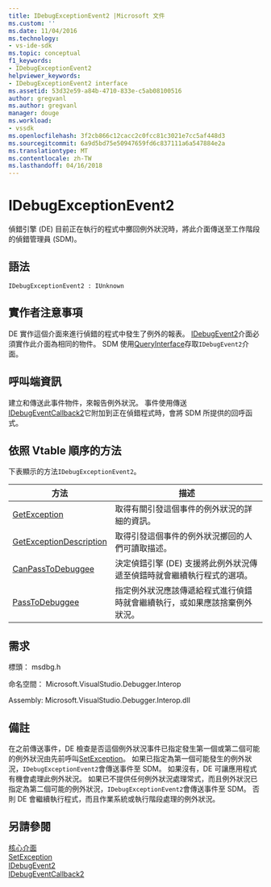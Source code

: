 ```yaml
---
title: IDebugExceptionEvent2 |Microsoft 文件
ms.custom: ''
ms.date: 11/04/2016
ms.technology:
- vs-ide-sdk
ms.topic: conceptual
f1_keywords:
- IDebugExceptionEvent2
helpviewer_keywords:
- IDebugExceptionEvent2 interface
ms.assetid: 53d32e59-a84b-4710-833e-c5ab08100516
author: gregvanl
ms.author: gregvanl
manager: douge
ms.workload:
- vssdk
ms.openlocfilehash: 3f2cb866c12cacc2c0fcc81c3021e7cc5af448d3
ms.sourcegitcommit: 6a9d5bd75e50947659fd6c837111a6a547884e2a
ms.translationtype: MT
ms.contentlocale: zh-TW
ms.lasthandoff: 04/16/2018
---
```

# <a name="idebugexceptionevent2"></a>IDebugExceptionEvent2
偵錯引擎 (DE) 目前正在執行的程式中擲回例外狀況時，將此介面傳送至工作階段的偵錯管理員 (SDM)。  
  
## <a name="syntax"></a>語法  
  
```  
IDebugExceptionEvent2 : IUnknown  
```  
  
## <a name="notes-for-implementers"></a>實作者注意事項  
 DE 實作這個介面來進行偵錯的程式中發生了例外的報表。 [IDebugEvent2](../../../extensibility/debugger/reference/idebugevent2.md)介面必須實作此介面為相同的物件。 SDM 使用[QueryInterface](/cpp/atl/queryinterface)存取`IDebugEvent2`介面。  
  
## <a name="notes-for-callers"></a>呼叫端資訊  
 建立和傳送此事件物件，來報告例外狀況。 事件使用傳送[IDebugEventCallback2](../../../extensibility/debugger/reference/idebugeventcallback2.md)它附加到正在偵錯程式時，會將 SDM 所提供的回呼函式。  
  
## <a name="methods-in-vtable-order"></a>依照 Vtable 順序的方法  
 下表顯示的方法`IDebugExceptionEvent2`。  
  
|方法|描述|  
|------------|-----------------|  
|[GetException](../../../extensibility/debugger/reference/idebugexceptionevent2-getexception.md)|取得有關引發這個事件的例外狀況的詳細的資訊。|  
|[GetExceptionDescription](../../../extensibility/debugger/reference/idebugexceptionevent2-getexceptiondescription.md)|取得引發這個事件的例外狀況擲回的人們可讀取描述。|  
|[CanPassToDebuggee](../../../extensibility/debugger/reference/idebugexceptionevent2-canpasstodebuggee.md)|決定偵錯引擎 (DE) 支援將此例外狀況傳遞至偵錯時就會繼續執行程式的選項。|  
|[PassToDebuggee](../../../extensibility/debugger/reference/idebugexceptionevent2-passtodebuggee.md)|指定例外狀況應該傳遞給程式進行偵錯時就會繼續執行，或如果應該捨棄例外狀況。|  
  
## <a name="requirements"></a>需求  
 標頭： msdbg.h  
  
 命名空間： Microsoft.VisualStudio.Debugger.Interop  
  
 Assembly: Microsoft.VisualStudio.Debugger.Interop.dll  
  
## <a name="remarks"></a>備註  
 在之前傳送事件，DE 檢查是否這個例外狀況事件已指定發生第一個或第二個可能的例外狀況由先前呼叫[SetException](../../../extensibility/debugger/reference/idebugengine2-setexception.md)。 如果已指定為第一個可能發生的例外狀況，`IDebugExceptionEvent2`會傳送事件至 SDM。 如果沒有，DE 可讓應用程式有機會處理此例外狀況。 如果已不提供任何例外狀況處理常式，而且例外狀況已指定為第二個可能的例外狀況，`IDebugExceptionEvent2`會傳送事件至 SDM。 否則 DE 會繼續執行程式，而且作業系統或執行階段處理的例外狀況。  
  
## <a name="see-also"></a>另請參閱  
 [核心介面](../../../extensibility/debugger/reference/core-interfaces.md)   
 [SetException](../../../extensibility/debugger/reference/idebugengine2-setexception.md)   
 [IDebugEvent2](../../../extensibility/debugger/reference/idebugevent2.md)   
 [IDebugEventCallback2](../../../extensibility/debugger/reference/idebugeventcallback2.md)